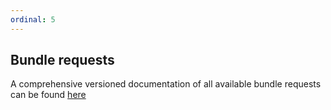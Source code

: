 ```yaml
---
ordinal: 5
---
```


## Bundle requests

A comprehensive versioned documentation of all available bundle requests can be found [here](https://www.oskari.org/api/requests)


